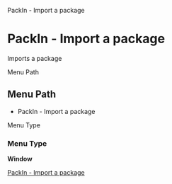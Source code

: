 
PackIn - Import a package
# PackIn - Import a package


Imports a package

Menu Path
## Menu Path



- PackIn - Import a package

Menu Type
### Menu Type

**Window**


[PackIn - Import a package](../../window-packin---import-a-package.md)